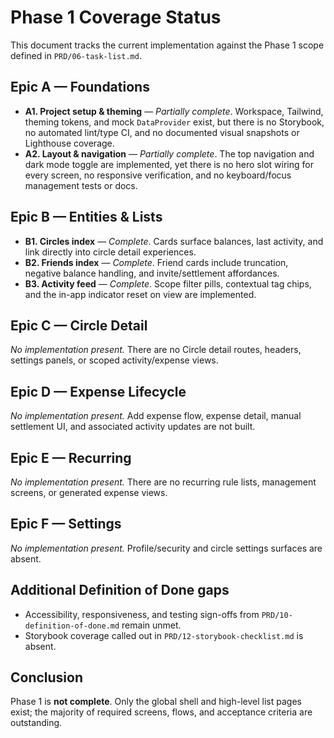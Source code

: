 # Phase 1 Coverage Status

This document tracks the current implementation against the Phase 1 scope defined in `PRD/06-task-list.md`.

## Epic A — Foundations
- **A1. Project setup & theming** — _Partially complete_. Workspace, Tailwind, theming tokens, and mock `DataProvider` exist, but there is no Storybook, no automated lint/type CI, and no documented visual snapshots or Lighthouse coverage.
- **A2. Layout & navigation** — _Partially complete_. The top navigation and dark mode toggle are implemented, yet there is no hero slot wiring for every screen, no responsive verification, and no keyboard/focus management tests or docs.

## Epic B — Entities & Lists
- **B1. Circles index** — _Complete_. Cards surface balances, last activity, and link directly into circle detail experiences.
- **B2. Friends index** — _Complete_. Friend cards include truncation, negative balance handling, and invite/settlement affordances.
- **B3. Activity feed** — _Complete_. Scope filter pills, contextual tag chips, and the in-app indicator reset on view are implemented.

## Epic C — Circle Detail
_No implementation present._ There are no Circle detail routes, headers, settings panels, or scoped activity/expense views.

## Epic D — Expense Lifecycle
_No implementation present._ Add expense flow, expense detail, manual settlement UI, and associated activity updates are not built.

## Epic E — Recurring
_No implementation present._ There are no recurring rule lists, management screens, or generated expense views.

## Epic F — Settings
_No implementation present._ Profile/security and circle settings surfaces are absent.

## Additional Definition of Done gaps
- Accessibility, responsiveness, and testing sign-offs from `PRD/10-definition-of-done.md` remain unmet.
- Storybook coverage called out in `PRD/12-storybook-checklist.md` is absent.

## Conclusion
Phase 1 is **not complete**. Only the global shell and high-level list pages exist; the majority of required screens, flows, and acceptance criteria are outstanding.
